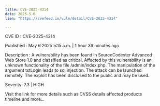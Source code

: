 ```yaml
---
title: CVE-2025-4314
date: 2025-5-6
lien: "https://cvefeed.io/vuln/detail/CVE-2025-4314"

---
```


CVE ID : CVE-2025-4314

Published :  May 6
2025
5:15 a.m. | 1 hour
36 minutes ago

Description : A vulnerability has been found in SourceCodester Advanced Web Store 1.0 and classified as critical. Affected by this vulnerability is an unknown functionality of the file /admin/index.php. The manipulation of the argument txtLogin leads to sql injection. The attack can be launched remotely. The exploit has been disclosed to the public and may be used.

Severity: 7.3 | HIGH

Visit the link for more details
such as CVSS details
affected products
timeline
and more...
